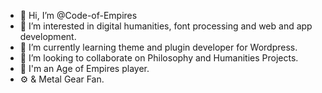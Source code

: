 - 👋 Hi, I’m @Code-of-Empires
- 👀 I’m interested in digital humanities, font processing and web and app development.
- 🌱 I’m currently learning theme and plugin developer for Wordpress.
- 💞️ I’m looking to collaborate on Philosophy and Humanities Projects.
- 🏰 I'm an Age of Empires player.
- ⚙️ & Metal Gear Fan.
<!---
Code-of-Empires/Code-of-Empires is a ✨ special ✨ repository because its `README.md` (this file) appears on your GitHub profile.
You can click the Preview link to take a look at your changes.
--->
